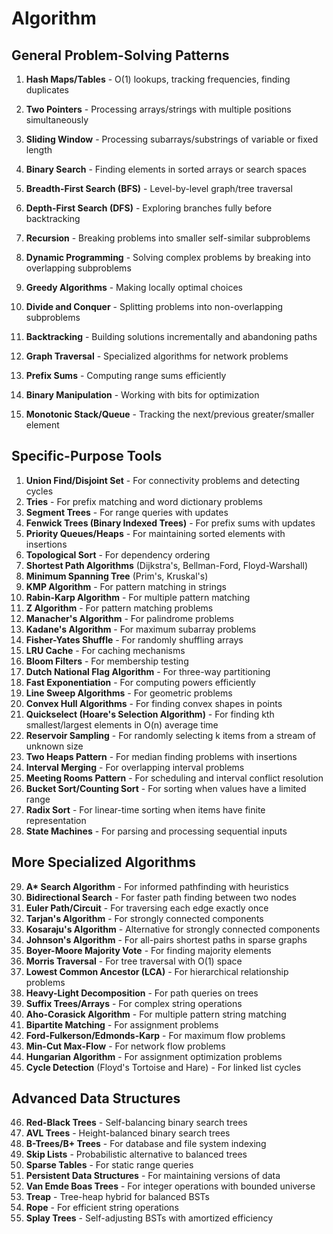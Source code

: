 # Algorithm

## General Problem-Solving Patterns

1. **Hash Maps/Tables** - O(1) lookups, tracking frequencies, finding duplicates
2. **Two Pointers** - Processing arrays/strings with multiple positions simultaneously
3. **Sliding Window** - Processing subarrays/substrings of variable or fixed length

4. **Binary Search** - Finding elements in sorted arrays or search spaces
5. **Breadth-First Search (BFS)** - Level-by-level graph/tree traversal
6. **Depth-First Search (DFS)** - Exploring branches fully before backtracking
7. **Recursion** - Breaking problems into smaller self-similar subproblems
8. **Dynamic Programming** - Solving complex problems by breaking into overlapping subproblems
9. **Greedy Algorithms** - Making locally optimal choices
10. **Divide and Conquer** - Splitting problems into non-overlapping subproblems
11. **Backtracking** - Building solutions incrementally and abandoning paths
12. **Graph Traversal** - Specialized algorithms for network problems
13. **Prefix Sums** - Computing range sums efficiently
14. **Binary Manipulation** - Working with bits for optimization
15. **Monotonic Stack/Queue** - Tracking the next/previous greater/smaller element

## Specific-Purpose Tools

1. **Union Find/Disjoint Set** - For connectivity problems and detecting cycles
2. **Tries** - For prefix matching and word dictionary problems
3. **Segment Trees** - For range queries with updates
4. **Fenwick Trees (Binary Indexed Trees)** - For prefix sums with updates
5. **Priority Queues/Heaps** - For maintaining sorted elements with insertions
6. **Topological Sort** - For dependency ordering
7. **Shortest Path Algorithms** (Dijkstra's, Bellman-Ford, Floyd-Warshall)
8. **Minimum Spanning Tree** (Prim's, Kruskal's)
9. **KMP Algorithm** - For pattern matching in strings
10. **Rabin-Karp Algorithm** - For multiple pattern matching
11. **Z Algorithm** - For pattern matching problems
12. **Manacher's Algorithm** - For palindrome problems
13. **Kadane's Algorithm** - For maximum subarray problems
14. **Fisher-Yates Shuffle** - For randomly shuffling arrays
15. **LRU Cache** - For caching mechanisms
16. **Bloom Filters** - For membership testing
17. **Dutch National Flag Algorithm** - For three-way partitioning
18. **Fast Exponentiation** - For computing powers efficiently
19. **Line Sweep Algorithms** - For geometric problems
20. **Convex Hull Algorithms** - For finding convex shapes in points
21. **Quickselect (Hoare's Selection Algorithm)** - For finding kth smallest/largest elements in O(n) average time
22. **Reservoir Sampling** - For randomly selecting k items from a stream of unknown size
23. **Two Heaps Pattern** - For median finding problems with insertions
24. **Interval Merging** - For overlapping interval problems
25. **Meeting Rooms Pattern** - For scheduling and interval conflict resolution
26. **Bucket Sort/Counting Sort** - For sorting when values have a limited range
27. **Radix Sort** - For linear-time sorting when items have finite representation
28. **State Machines** - For parsing and processing sequential inputs

## More Specialized Algorithms

29. **A\* Search Algorithm** - For informed pathfinding with heuristics
30. **Bidirectional Search** - For faster path finding between two nodes
31. **Euler Path/Circuit** - For traversing each edge exactly once
32. **Tarjan's Algorithm** - For strongly connected components
33. **Kosaraju's Algorithm** - Alternative for strongly connected components
34. **Johnson's Algorithm** - For all-pairs shortest paths in sparse graphs
35. **Boyer-Moore Majority Vote** - For finding majority elements
36. **Morris Traversal** - For tree traversal with O(1) space
37. **Lowest Common Ancestor (LCA)** - For hierarchical relationship problems
38. **Heavy-Light Decomposition** - For path queries on trees
39. **Suffix Trees/Arrays** - For complex string operations
40. **Aho-Corasick Algorithm** - For multiple pattern string matching
41. **Bipartite Matching** - For assignment problems
42. **Ford-Fulkerson/Edmonds-Karp** - For maximum flow problems
43. **Min-Cut Max-Flow** - For network flow problems
44. **Hungarian Algorithm** - For assignment optimization problems
45. **Cycle Detection** (Floyd's Tortoise and Hare) - For linked list cycles

## Advanced Data Structures

46. **Red-Black Trees** - Self-balancing binary search trees
47. **AVL Trees** - Height-balanced binary search trees
48. **B-Trees/B+ Trees** - For database and file system indexing
49. **Skip Lists** - Probabilistic alternative to balanced trees
50. **Sparse Tables** - For static range queries
51. **Persistent Data Structures** - For maintaining versions of data
52. **Van Emde Boas Trees** - For integer operations with bounded universe
53. **Treap** - Tree-heap hybrid for balanced BSTs
54. **Rope** - For efficient string operations
55. **Splay Trees** - Self-adjusting BSTs with amortized efficiency
